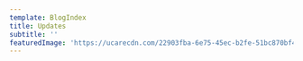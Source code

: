 ```yaml
---
template: BlogIndex
title: Updates
subtitle: ''
featuredImage: 'https://ucarecdn.com/22903fba-6e75-45ec-b2fe-51bc870bf4d4/'
---
```


